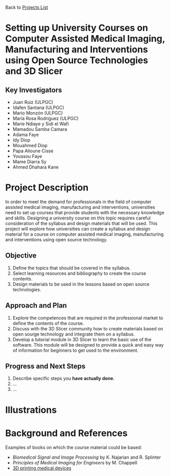 Back to [Projects List](../../README.md#ProjectsList)

# Setting up University Courses on Computer Assisted Medical Imaging, Manufacturing and Interventions using Open Source Technologies and 3D Slicer

## Key Investigators

- Juan Ruiz (ULPGC)
- Idafen Santana (ULPGC)
- Mario Monzón (ULPGC)
- María Rosa Rodríguez (ULPGC)
- Marie Ndiaye  y Sidi el Wafi 
- Mamadou Samba Camara 
- Adama Faye 
- Idy Diop 
- Mouahmed Diop 
- Papa Alioune Cisse 
- Youssou Faye 
- Mame Diarra Sy 
- Ahmed Dhahara Kane 

# Project Description

In order to meet the demand for professionals in the field of computer assisted medical imaging, manufacturing and interventions, universities need to set up courses that provide students with the necessary knowledge and skills. Designing a university course on this topic requires careful consideration of the syllabus and design materials that will be used. This project will explore how universities can create a syllabus and design material for a course on computer assisted medical imaging, manufacturing and interventions using open source technology. 

## Objective

1. Define the topics that should be covered in the syllabus.
1. Select learning resources and bibliography to create the course contents.
1. Design materials to be used in the lessons based on open source technologies.

## Approach and Plan

1. Explore the competences that are required in the professional market to define the contents of the course.
1. Discuss with the 3D Slicer community how to create materials based on open sourge technology and integrate them on a syllabus.
1. Develop a tutorial module in 3D Slicer to learn the basic use of the software. This module will be designed to provide a quick and easy way of information for beginners to get used to the environment.

## Progress and Next Steps

1. Describe specific steps you **have actually done**.
1. ...
1. ...

# Illustrations

<!-- Add pictures and links to videos that demonstrate what has been accomplished.
![Description of picture](Example2.jpg)
![Some more images](Example2.jpg)
-->

# Background and References

Examples of books on which the course material could be based:
* _Biomedical Signal and Image Processing_ by K. Najarian and R. Splinter
* _Principles of Medical Imaging for Engineers_ by M. Chappell
* [3D printing medical devices](https://formlabs.com/blog/3d-printing-medical-devices/)
